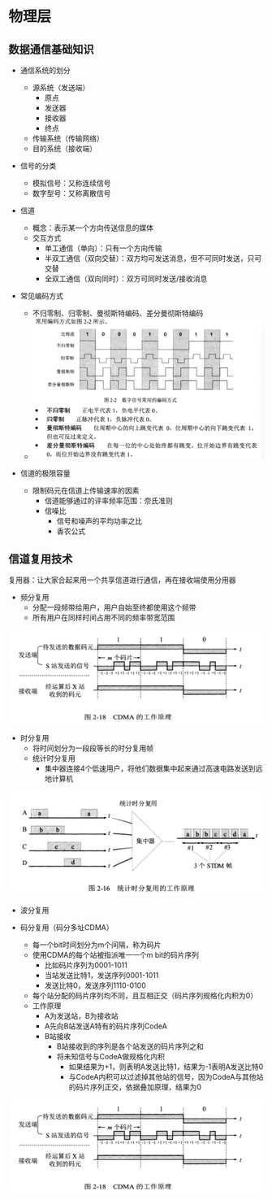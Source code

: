 # 物理层

## 数据通信基础知识

* 通信系统的划分
  * 源系统（发送端）
    * 原点
    * 发送器
    * 接收器
    * 终点
  * 传输系统（传输网络）
  * 目的系统（接收端）

* 信号的分类
  * 模拟信号：又称连续信号
  * 数字型号：又称离散信号
* 信道
  * 概念：表示某一个方向传送信息的媒体
  * 交互方式
    * 单工通信（单向）：只有一个方向传输
    * 半双工通信（双向交替）：双方均可发送消息，但不可同时发送，只可交替
    * 全双工通信（双向同时）：双方可同时发送/接收消息
* 常见编码方式
  * 不归零制、归零制、曼彻斯特编码、差分曼彻斯特编码
  * ![1](./Pic/C2/1.png)

* 信道的极限容量
  * 限制码元在信道上传输速率的因素
    * 信道能够通过的评率频率范围：奈氏准则
    * 信噪比
      * 信号和噪声的平均功率之比
      * 香农公式



## 信道复用技术

复用器：让大家合起来用一个共享信道进行通信，再在接收端使用分用器

* 频分复用
  * 分配一段频带给用户，用户自始至终都使用这个频带
  * 所有用户在同样时间占用不同的频率带宽范围

<img src="./Pic/C2/4.png" alt="4" style="zoom:50%;" />

* 时分复用
  * 将时间划分为一段段等长的时分复用帧
  * 统计时分复用
    * 集中器连接4个低速用户，将他们数据集中起来通过高速电路发送到远地计算机

<img src="./Pic/C2/3.png" alt="4" style="zoom:50%;" />

* 波分复用

* 码分复用（码分多址CDMA）
  * 每一个bit时间划分为m个间隔，称为码片
  * 使用CDMA的每个站被指派唯一一个m bit的码片序列
    * 比如码片序列为0001-1011
    * 当站发送比特1，发送序列0001-1011
    * 发送比特0，发送序列1110-0100
  * 每个站分配的码片序列均不同，且互相正交（码片序列规格化内积为0）
  * 工作原理
    * A为发送站，B为接收站
    * A先向B站发送A特有的码片序列CodeA
    * B站接收
      * B站接收到的序列是各个站发送的码片序列之和
      * 将未知信号与CodeA做规格化内积
        * 如果结果为+1，则表明A发送比特1，结果为-1表明A发送比特0
        * 与CodeA内积可以过滤掉其他站的信号，因为CodeA与其他站的码片序列正交，依据叠加原理，结果为0

<img src="./Pic/C2/4.png" alt="4" style="zoom:50%;" />

